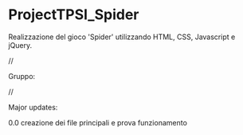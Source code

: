 # ProjectTPSI_Spider
Realizzazione del gioco 'Spider' utilizzando HTML, CSS, Javascript e jQuery.

//

Gruppo:

//

Major updates:

0.0 creazione dei file principali e prova funzionamento

